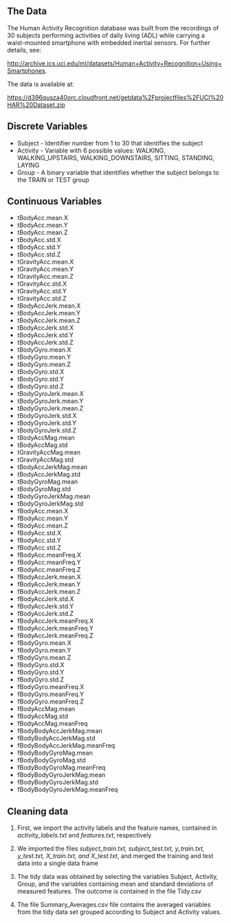 ## The Data

The Human Activity Recognition database was built from the recordings of 30 subjects performing activities of daily living (ADL) while carrying a waist-mounted smartphone with embedded inertial sensors. For further details, see:

<http://archive.ics.uci.edu/ml/datasets/Human+Activity+Recognition+Using+Smartphones>.

The data is available at:

<https://d396qusza40orc.cloudfront.net/getdata%2Fprojectfiles%2FUCI%20HAR%20Dataset.zip>

## Discrete Variables

-   Subject - Identifier number from 1 to 30 that identifies the subject
-   Activity - Variable with 6 possible values: WALKING, WALKING_UPSTAIRS, WALKING_DOWNSTAIRS, SITTING, STANDING, LAYING
-   Group - A binary variable that identifies whether the subject belongs to the TRAIN or TEST group

## Continuous Variables

-   tBodyAcc.mean.X
-   tBodyAcc.mean.Y
-   tBodyAcc.mean.Z
-   tBodyAcc.std.X
-   tBodyAcc.std.Y
-   tBodyAcc.std.Z
-   tGravityAcc.mean.X
-   tGravityAcc.mean.Y
-   tGravityAcc.mean.Z
-   tGravityAcc.std.X
-   tGravityAcc.std.Y
-   tGravityAcc.std.Z
-   tBodyAccJerk.mean.X
-   tBodyAccJerk.mean.Y
-   tBodyAccJerk.mean.Z
-   tBodyAccJerk.std.X
-   tBodyAccJerk.std.Y
-   tBodyAccJerk.std.Z
-   tBodyGyro.mean.X
-   tBodyGyro.mean.Y
-   tBodyGyro.mean.Z
-   tBodyGyro.std.X
-   tBodyGyro.std.Y
-   tBodyGyro.std.Z
-   tBodyGyroJerk.mean.X
-   tBodyGyroJerk.mean.Y
-   tBodyGyroJerk.mean.Z
-   tBodyGyroJerk.std.X
-   tBodyGyroJerk.std.Y
-   tBodyGyroJerk.std.Z
-   tBodyAccMag.mean
-   tBodyAccMag.std
-   tGravityAccMag.mean
-   tGravityAccMag.std
-   tBodyAccJerkMag.mean
-   tBodyAccJerkMag.std
-   tBodyGyroMag.mean
-   tBodyGyroMag.std
-   tBodyGyroJerkMag.mean
-   tBodyGyroJerkMag.std
-   fBodyAcc.mean.X
-   fBodyAcc.mean.Y
-   fBodyAcc.mean.Z
-   fBodyAcc.std.X
-   fBodyAcc.std.Y
-   fBodyAcc.std.Z
-   fBodyAcc.meanFreq.X
-   fBodyAcc.meanFreq.Y
-   fBodyAcc.meanFreq.Z
-   fBodyAccJerk.mean.X
-   fBodyAccJerk.mean.Y
-   fBodyAccJerk.mean.Z
-   fBodyAccJerk.std.X
-   fBodyAccJerk.std.Y
-   fBodyAccJerk.std.Z
-   fBodyAccJerk.meanFreq.X
-   fBodyAccJerk.meanFreq.Y
-   fBodyAccJerk.meanFreq.Z
-   fBodyGyro.mean.X
-   fBodyGyro.mean.Y
-   fBodyGyro.mean.Z
-   fBodyGyro.std.X
-   fBodyGyro.std.Y
-   fBodyGyro.std.Z
-   fBodyGyro.meanFreq.X
-   fBodyGyro.meanFreq.Y
-   fBodyGyro.meanFreq.Z
-   fBodyAccMag.mean
-   fBodyAccMag.std
-   fBodyAccMag.meanFreq
-   fBodyBodyAccJerkMag.mean
-   fBodyBodyAccJerkMag.std
-   fBodyBodyAccJerkMag.meanFreq
-   fBodyBodyGyroMag.mean
-   fBodyBodyGyroMag.std
-   fBodyBodyGyroMag.meanFreq
-   fBodyBodyGyroJerkMag.mean
-   fBodyBodyGyroJerkMag.std
-   fBodyBodyGyroJerkMag.meanFreq

## Cleaning data

1.  First, we import the activity labels and the feature names, contained in *activity_labels.txt* and *features.txt*, respectively

2.  We imported the files *subject_train.txt, subject_test.txt, y_train.txt, y_test.txt, X_train.txt, and X_test.txt*, and merged the training and test data into a single data frame

3.  The tidy data was obtained by selecting the variables Subject, Activity, Group, and the variables containing mean and standard deviations of measured features. The outcome is contained in the file Tidy.csv

4.  The file Summary_Averages.csv file contains the averaged variables from the tidy data set grouped according to Subject and Activity values.
